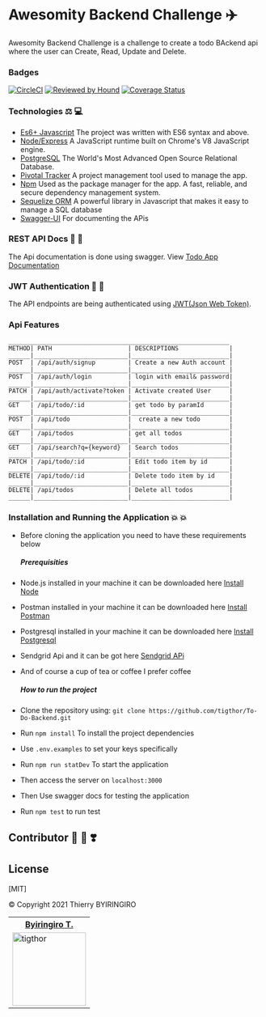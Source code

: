 # Awesomity Backend Challenge :airplane:

Awesomity Backend Challenge is a challenge to create a todo BAckend api where the user can Create, Read, Update and Delete.

### Badges

[![CircleCI](https://circleci.com/gh/Soma-Technologies-Inc/visitAfrica-backend/tree/develop.svg?style=svg)](https://circleci.com/gh/Soma-Technologies-Inc/visitAfrica-backend/tree/develop)
[![Reviewed by Hound](https://img.shields.io/badge/Reviewed%20by-Hound-blueviolet)](https://houndci.com)
[![Coverage Status](https://coveralls.io/repos/github/tigthor/To-Do-Backend/badge.svg?branch=main)](https://coveralls.io/github/tigthor/To-Do-Backend?branch=main)

### Technologies :balance_scale: :computer:

- [Es6+ Javascript](https://www.ecma-international.org/ecma-262/9.0/index.html) The project was written with ES6 syntax and above.
- [Node/Express](https://nodejs.org/en/) A JavaScript runtime built on Chrome's V8 JavaScript engine.
- [PostgreSQL](https://www.postgresql.org/) The World's Most Advanced Open Source Relational Database.
- [Pivotal Tracker](https://www.pivotaltracker.com) A project management tool used to manage the app.
- [Npm](https://www.npmjs.com/) Used as the package manager for the app. A fast, reliable, and secure dependency management system.
- [Sequelize ORM](https://sequelize.org/v3/) A powerful library in Javascript that makes it easy to manage a SQL database
- [Swagger-UI](https://swagger.io) For documenting the APis

### REST API Docs :clap: :clap:

The Api documentation is done using swagger. View [Todo App Documentation](http://localhost:3000/api-docs)

### JWT Authentication :raised_hands: :raised_hands:

The API endpoints are being authenticated using [JWT(Json Web Token)](https://jwt.io/).

### Api Features

```
_____________________________________________________________
METHOD| PATH                     | DESCRIPTIONS              |
______|__________________________|___________________________|
POST  | /api/auth/signup         | Create a new Auth account |
______|__________________________|___________________________|
POST  | /api/auth/login          | login with email& password|
______|__________________________|___________________________|
PATCH | /api/auth/activate?token | Activate created User     |
______|__________________________|___________________________|
GET   | /api/todo/:id            | get todo by paramId       |
______|__________________________|___________________________|
POST  | /api/todo                |  create a new todo        |
______|__________________________|___________________________|
GET   | /api/todos               | get all todos             |
______|__________________________|___________________________|
GET   | /api/search?q={keyword}  | Search todos              |
______|__________________________|___________________________|
PATCH | /api/todo/:id            | Edit todo item by id      |
______|__________________________|___________________________|
DELETE| /api/todo/:id            | Delete todo item by id    |
______|__________________________|___________________________|
DELETE| /api/todos               | Delete all todos          |
______|__________________________|___________________________|
```

### Installation and Running the Application :collision: :collision:

- Before cloning the application you need to have these requirements below

  ##### Prerequisities

- Node.js installed in your machine it can be downloaded here [Install Node](nodejs.org)
- Postman installed in your machine it can be downloaded here [Install Postman](https://www.postman.com/)
- Postgresql installed in your machine it can be downloaded here [Install Postgresql](https://www.postgresql.org/)
- Sendgrid Api and it can be got here [Sendgrid APi](http://sendgrid.com/)
- And of course a cup of tea or coffee I prefer coffee

  ##### How to run the project

- Clone the repository using: `git clone https://github.com/tigthor/To-Do-Backend.git`
- Run `npm install` To install the project dependencies
- Use `.env.examples` to set your keys specifically
- Run `npm run statDev` To start the application
- Then access the server on `localhost:3000`
- Then Use swagger docs for testing the application
- Run `npm test` to run test

## Contributor :star_struck: :star_struck: :heavy_heart_exclamation:

<table style="width:100%">
  <tr>
    <th><a href="https://github.com/tigthor">Byiringiro T.</a></th>
  </tr>
  <tr>
    <td><img align="center" src="https://i.ibb.co/z2S5bkh/43029221-2108225642763593-8148098077761208320-n-removebg.jpg" alt="tigthor" height="145" width="145">       </td>

## License

[MIT]

<footer>© Copyright 2021 Thierry BYIRINGIRO</footer>
